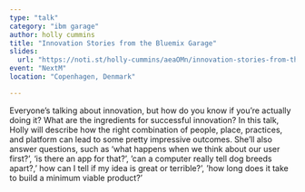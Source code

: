 ```yaml
---
type: "talk"
category: "ibm garage"
author: holly cummins
title: "Innovation Stories from the Bluemix Garage"
slides:
  url: "https://noti.st/holly-cummins/aeaOMn/innovation-stories-from-the-bluemix-garage"
event: "NextM"
location: "Copenhagen, Denmark"

---
```

Everyone’s talking about innovation, but how do you know if you’re actually doing it? What are the ingredients for successful innovation? In this talk, Holly will describe how the right combination of people, place, practices, and platform can lead to some pretty impressive outcomes. She’ll also answer questions, such as ‘what happens when we think about our user first?’, ‘is there an app for that?’, ’can a computer really tell dog breeds apart?,’ how can I tell if my idea is great or terrible?’, ’how long does it take to build a minimum viable product?’